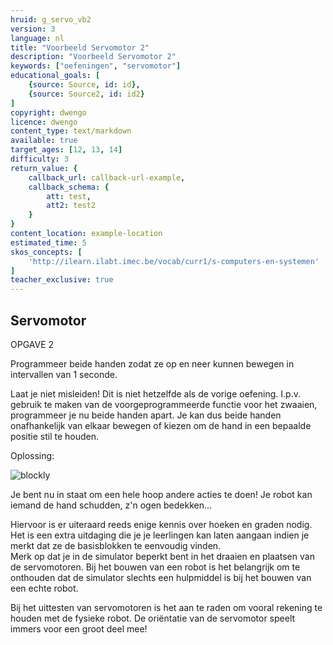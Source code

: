 ```yaml
---
hruid: g_servo_vb2
version: 3
language: nl
title: "Voorbeeld Servomotor 2"
description: "Voorbeeld Servomotor 2"
keywords: ["oefeningen", "servomotor"]
educational_goals: [
    {source: Source, id: id}, 
    {source: Source2, id: id2}
]
copyright: dwengo
licence: dwengo
content_type: text/markdown
available: true
target_ages: [12, 13, 14]
difficulty: 3
return_value: {
    callback_url: callback-url-example,
    callback_schema: {
        att: test,
        att2: test2
    }
}
content_location: example-location
estimated_time: 5
skos_concepts: [
    'http://ilearn.ilabt.imec.be/vocab/curr1/s-computers-en-systemen'
]
teacher_exclusive: true
---
```

## Servomotor

OPGAVE 2

Programmeer beide handen zodat ze op en neer kunnen bewegen in intervallen van 1 seconde.

Laat je niet misleiden! Dit is niet hetzelfde als de vorige oefening. I.p.v. gebruik te maken van de voorgeprogrammeerde functie voor het zwaaien, programmeer je nu beide handen apart. Je kan dus beide handen onafhankelijk van elkaar bewegen of kiezen om de hand in een bepaalde positie stil te houden.

Oplossing:  

![blockly](@learning-object/servo_m2/nl/3)

Je bent nu in staat om een hele hoop andere acties te doen! Je robot kan iemand de hand schudden, z'n ogen bedekken...

<div class="alert alert-box alert-success">
Hiervoor is er uiteraard reeds enige kennis over hoeken en graden nodig. Het is een extra uitdaging die je je leerlingen kan laten aangaan indien je merkt dat ze de basisblokken te eenvoudig vinden.
</div>

<div class="alert alert-box alert-danger">
Merk op dat je in de simulator beperkt bent in het draaien en plaatsen van de servomotoren. Bij het bouwen van een robot is het belangrijk om te onthouden dat de simulator slechts een hulpmiddel is bij het bouwen van een echte robot. 

Bij het uittesten van servomotoren is het aan te raden om vooral rekening te houden met de fysieke robot. De oriëntatie van de servomotor speelt immers voor een groot deel mee!
</div>